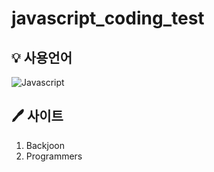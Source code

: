 # javascript_coding_test

## 💡 사용언어 
<img alt="Javascript" src="https://img.shields.io/badge/Javascript-ffb13b.svg?&style=for-the-badge&logo=javascript&logoColor=white"/>

## 🖊 사이트
1. Backjoon
2. Programmers

## 
